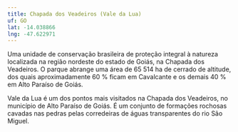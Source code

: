```yaml
---
title: Chapada dos Veadeiros (Vale da Lua)
uf: GO
lat: -14.038866
lng: -47.622971
---
```


Uma unidade de conservação brasileira de proteção integral à natureza localizada na região nordeste do estado de Goiás, na Chapada dos Veadeiros. O parque abrange uma área de 65 514 ha de cerrado de altitude, dos quais aproximadamente 60 % ficam em Cavalcante e os demais 40 % em Alto Paraíso de Goiás.

Vale da Lua é um dos pontos mais visitados na Chapada dos Veadeiros, no município de Alto Paraíso de Goiás. É um conjunto de formações rochosas cavadas nas pedras pelas corredeiras de águas transparentes do rio São Miguel.